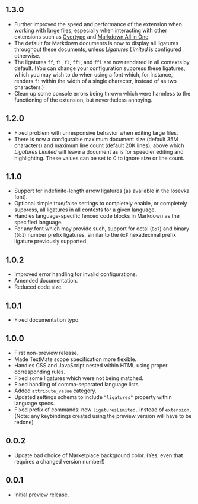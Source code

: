 ## 1.3.0

* Further improved the speed and performance of the extension when working with large files, especially when interacting with other extensions such as [Overtype](https://marketplace.visualstudio.com/items?itemName=adammaras.overtype) and [Markdown All in One](https://marketplace.visualstudio.com/items?itemName=yzhang.markdown-all-in-one).
* The default for Markdown documents is now to display all ligatures throughout these documents, unless _Ligatures Limited_ is configured otherwise.
* The ligatures `ff`, `fi`, `fl`, `ffi`, and `ffl` are now rendered in all contexts by default. (You can change your configuration suppress these ligatures, which you may wish to do when using a font which, for instance, renders `fi` within the width of a single character, instead of as two characters.)
* Clean up some console errors being thrown which were harmless to the functioning of the extension, but nevertheless annoying.

## 1.2.0

* Fixed problem with unresponsive behavior when editing large files.
* There is now a configurable maximum document size (default 35M characters) and maximum line count (default 20K lines), above which _Ligatures Limited_ will leave a document as is for speedier editing and highlighting. These values can be set to 0 to ignore size or line count.

## 1.1.0

* Support for indefinite-length arrow ligatures (as available in the Iosevka font).
* Optional simple true/false settings to completely enable, or completely suppress, all ligatures in all contexts for a given language.
* Handles language-specific fenced code blocks in Markdown as the specified language.
* For any font which may provide such, support for octal (`0o7`) and binary (`0b1`) number prefix ligatures, similar to the `0xF` hexadecimal prefix ligature previously supported.

## 1.0.2

* Improved error handling for invalid configurations.
* Amended documentation.
* Reduced code size.

## 1.0.1

* Fixed documentation typo.

## 1.0.0

* First non-preview release.
* Made TextMate scope specification more flexible.
* Handles CSS and JavaScript nested within HTML using proper corresponding rules.
* Fixed some ligatures which were not being matched.
* Fixed handling of comma-separated language lists.
* Added `attribute_value` category.
* Updated settings schema to include `"ligatures"` property within language specs.
* Fixed prefix of commands: now `ligaturesLimited.` instead of `extension.` (Note: any keybindings created using the preview version will have to be redone)

## 0.0.2

* Update bad choice of Marketplace background color. (Yes, even that requires a changed version number!)

## 0.0.1

* Initial preview release.
